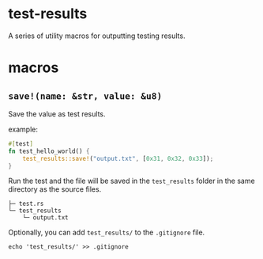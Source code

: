 # test-results

A series of utility macros for outputting testing results.

# macros

## `save!(name: &str, value: &u8)`

Save the value as test results.

example:

```rust
#[test]
fn test_hello_world() {
    test_results::save!("output.txt", [0x31, 0x32, 0x33]);
}
```

Run the test and the file will be saved in the `test_results` folder in the same directory as the source files.

```
├─ test.rs
└─ test_results
    └─ output.txt
```

Optionally, you can add `test_results/` to the `.gitignore` file.

```
echo 'test_results/' >> .gitignore
```